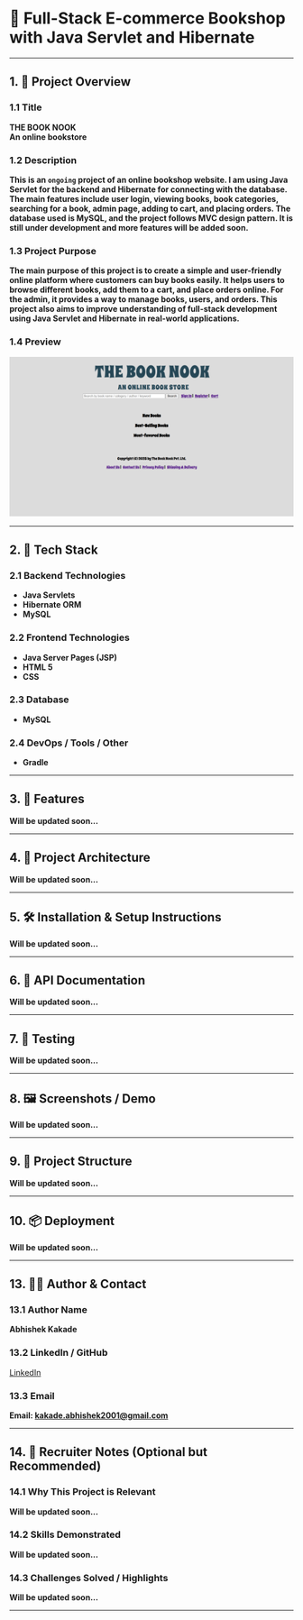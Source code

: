 # 📘 Full-Stack E-commerce Bookshop with Java Servlet and Hibernate 
---
## 1. 📌 Project Overview

### 1.1 Title
**THE BOOK NOOK**
<br>
**An online bookstore**

### 1.2 Description
**This is an `ongoing` project of an online bookshop website. I am using Java Servlet for the backend and Hibernate for connecting with the database. The main features include user login, viewing books, book categories, searching for a book, admin page, adding to cart, and placing orders. The database used is MySQL, and the project follows MVC design pattern. It is still under development and more features will be added soon.**

### 1.3 Project Purpose
**The main purpose of this project is to create a simple and user-friendly online platform where customers can buy books easily. It helps users to browse different books, add them to a cart, and place orders online. For the admin, it provides a way to manage books, users, and orders. This project also aims to improve understanding of full-stack development using Java Servlet and Hibernate in real-world applications.**

### 1.4 Preview
![alt text](screenshots/home-page.png)

---

## 2. 🧰 Tech Stack

### 2.1 Backend Technologies
- **Java Servlets**
- **Hibernate ORM**
- **MySQL**

### 2.2 Frontend Technologies
- **Java Server Pages (JSP)**
- **HTML 5**
- **CSS**

### 2.3 Database
- **MySQL**

### 2.4 DevOps / Tools / Other
- **Gradle**

---

## 3. 🌟 Features
**Will be updated soon...**
<!-- ### 3.1 User Functionality -->
<!-- Describe features available to general users -->

<!-- ### 3.2 Admin Functionality (if applicable) -->
<!-- Describe features specific to admin users -->

<!-- ### 3.3 Security Features -->
<!-- List security implementations -->

<!-- ### 3.4 Performance Enhancements or Optimizations -->
<!-- Describe any performance-related work -->

---

## 4. 🧱 Project Architecture
**Will be updated soon...**
<!-- ### 4.1 System Architecture Diagram (Optional) -->
<!-- Insert diagram if available -->

<!-- ### 4.2 High-Level Component Description -->

<!-- #### Backend Layer -->
<!-- Describe backend responsibilities -->

<!-- #### Frontend Layer -->
<!-- Describe frontend responsibilities -->

<!-- #### API Layer -->
<!-- Describe the API interactions -->

<!-- #### Data Layer -->
<!-- Describe the data persistence and access -->

---

## 5. 🛠️ Installation & Setup Instructions
**Will be updated soon...**
<!-- ### 5.1 Prerequisites -->
<!-- List required tools or dependencies -->

<!-- ### 5.2 Backend Setup -->
<!-- Provide backend setup steps -->

<!-- ### 5.3 Frontend Setup -->
<!-- Provide frontend setup steps -->

<!-- ### 5.4 Environment Variables -->
<!-- List required environment variables -->

<!-- ### 5.5 Running the Application -->
<!-- Describe how to run the project locally -->

---

## 6. 📡 API Documentation
**Will be updated soon...**
<!-- ### 6.1 Authentication Endpoints -->
<!-- List and describe authentication endpoints -->

<!-- ### 6.2 CRUD Endpoints -->
<!-- List and describe main CRUD APIs -->

<!-- ### 6.3 Admin-Specific APIs (if applicable) -->
<!-- Describe admin-only endpoints -->

<!-- ### 6.4 Swagger / Postman Collection (links) -->
<!-- Add links to documentation tools -->

---

## 7. 🧪 Testing
**Will be updated soon...**
<!-- ### 7.1 Backend Testing (JUnit, Mockito, etc.) -->
<!-- Explain backend testing approach -->

<!-- ### 7.2 Frontend Testing (Jest, React Testing Library) -->
<!-- Explain frontend testing approach -->

<!-- ### 7.3 How to Run Tests -->
<!-- Add instructions to run the tests -->

---

## 8. 🖼️ Screenshots / Demo
**Will be updated soon...**
<!-- ### 8.1 UI Screenshots -->
<!-- Upload and describe UI screenshots -->

<!-- ### 8.2 Animated GIFs -->
<!-- Include GIFs demonstrating interactions -->

<!-- ### 8.3 Video Walkthrough (Optional) -->
<!-- Link to a video walkthrough -->

---

## 9. 📁 Project Structure
**Will be updated soon...**
<!-- ### 9.1 Backend Folder Structure -->
<!-- Describe or show the backend folder layout -->

<!-- ### 9.2 Frontend Folder Structure -->
<!-- Describe or show the frontend folder layout -->

---

## 10. 📦 Deployment
**Will be updated soon...**
<!-- ### 10.1 Deployment Platform (Heroku, AWS, Vercel, etc.) -->
<!-- Describe where and how it's deployed -->

<!-- ### 10.2 CI/CD Overview (if used) -->
<!-- Brief about CI/CD pipeline -->

<!-- ### 10.3 Docker Support (if any) -->
<!-- Mention docker support and usage -->

---


## 13. 🙋‍♂️ Author & Contact

### 13.1 Author Name
**Abhishek Kakade**

### 13.2 LinkedIn / GitHub
[LinkedIn](https://www.linkedin.com/in/abhishekkakade/)

### 13.3 Email
**Email: kakade.abhishek2001@gmail.com**

---

## 14. 🎯 Recruiter Notes (Optional but Recommended)

### 14.1 Why This Project is Relevant
<!-- Highlight relevance to job/role -->
**Will be updated soon...**

### 14.2 Skills Demonstrated
<!-- Mention the technical and soft skills -->
**Will be updated soon...**

### 14.3 Challenges Solved / Highlights
<!-- Brief on unique or tough parts solved -->
**Will be updated soon...**

---
